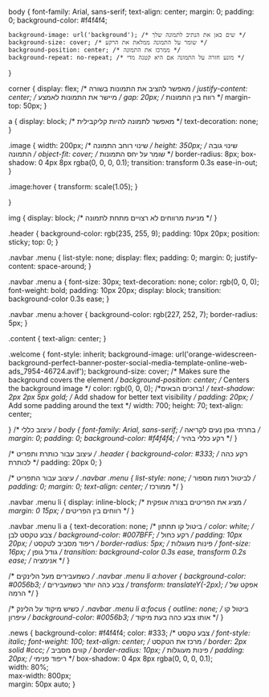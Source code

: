 
body {
    font-family: Arial, sans-serif;
    text-align: center;
    margin: 0;
    padding: 0;
    background-color: #f4f4f4;

    background-image: url('background'); /* שים כאן את הנתיב לתמונה שלך */
    background-size: cover; /* שומר על התמונה ממלאת את הרקע */
    background-position: center; /* ממרכז את התמונה */
    background-repeat: no-repeat; /* מונע חזרה על התמונה אם היא קטנה מדי */
}

corner {
    display: flex; /* מאפשר להציב את התמונות בשורה */
    justify-content: center; /* מיישר את התמונות לאמצע */
    gap: 20px; /* רווח בין התמונות */
    margin-top: 50px;
}

a {
    display: block; /* מאפשר לתמונה להיות קליקבילית */
    text-decoration: none;
}

.image {
    width: 200px;  /* שינוי רוחב התמונה */
    height: 350px;  /* שינוי גובה התמונה */
    object-fit: cover;  /* שומר על יחס התמונות */
    border-radius: 8px;
    box-shadow: 0 4px 8px rgba(0, 0, 0, 0.1);
    transition: transform 0.3s ease-in-out;
}

.image:hover {
    transform: scale(1.05);
}

}

img {
    display: block; /* מניעת מרווחים לא רצויים מתחת לתמונה */
}


.header {
    background-color: rgb(235, 255, 9);
    padding: 10px 20px;
    position: sticky;
    top: 0;
}

.navbar .menu {
    list-style: none;
    display: flex;
    padding: 0;
    margin: 0;
    justify-content: space-around;
}

.navbar .menu a {
    font-size: 30px;
    text-decoration: none;
    color: rgb(0, 0, 0);
    font-weight: bold;
    padding: 10px 20px;
    display: block;
    transition: background-color 0.3s ease;
}

.navbar .menu a:hover {
    background-color: rgb(227, 252, 7);
    border-radius: 5px;
}

.content {
    text-align: center;
}





.welcome {
    font-style: inherit;
    background-image: url('orange-widescreen-background-perfect-banner-poster-social-media-template-online-web-ads_7954-46724.avif');
    background-size: cover; /* Makes sure the background covers the element */
    background-position: center; /* Centers the background image */
    color: rgb(0, 0, 0); /*ברוכים הבאים! */
    text-shadow: 2px 2px 5px gold; /* Add shadow for better text visibility */
    padding: 20px; /* Add some padding around the text */
    width: 700;
    height: 70;
    text-align: center;
   
    
    
}
/* עיצוב כללי */
body {
    font-family: Arial, sans-serif; /* בחרתי גופן נעים לקריאה */
    margin: 0;
    padding: 0;
    background-color: #f4f4f4; /* רקע כללי בהיר */
}





/* עיצוב עבור כותרת ותפריט */
.header {
    background-color: #333; /* רקע כהה לכותרת */
    padding: 20px 0;
}

/* עיצוב עבור התפריט */
.navbar .menu {
    list-style: none; /* לביטול רמות מספור */
    padding: 0;
    margin: 0;
    text-align: center; /* ממורכז */
}





.navbar .menu li {
    display: inline-block; /* מציג את הפריטים בצורה אופקית */
    margin: 0 15px; /* רווחים בין הפריטים */
}

.navbar .menu li a {
    text-decoration: none; /* ביטול קו תחתון */
    color: white; /* צבע טקסט לבן */
    background-color: #007BFF; /* רקע כחול */
    padding: 10px 20px; /* ריפוד מסביב לטקסט */
    border-radius: 5px; /* פינות מעוגלות */
    font-size: 16px; /* גודל גופן */
    transition: background-color 0.3s ease, transform 0.2s ease; /* אנימציה */
}

/* כשמעבירים מעל הלינקים */
.navbar .menu li a:hover {
    background-color: #0056b3; /* צבע כהה יותר כשמעבירים */
    transform: translateY(-2px); /* אפקט של הרמה */
}

/* כשיש מיקוד על הלינק */
.navbar .menu li a:focus {
    outline: none; /* ביטול קו עיפרון */
    background-color: #0056b3; /* אותו צבע כהה בעת מיקוד */
}





.news {
    background-color: #f4f4f4;
    color: #333; /* צבע טקסט */
    font-style: italic;
    font-weight: 100;
    text-align: center; /* מרכז את הטקסט */
    border: 2px solid #ccc; /* קווים מסביב */
    border-radius: 10px; /* פינות מעוגלות */
    padding: 20px; /* ריפוד פנימי */
    box-shadow: 0 4px 8px rgba(0, 0, 0, 0.1);  
    width: 80%;  
    max-width: 800px;  
    margin: 50px auto; 
}


